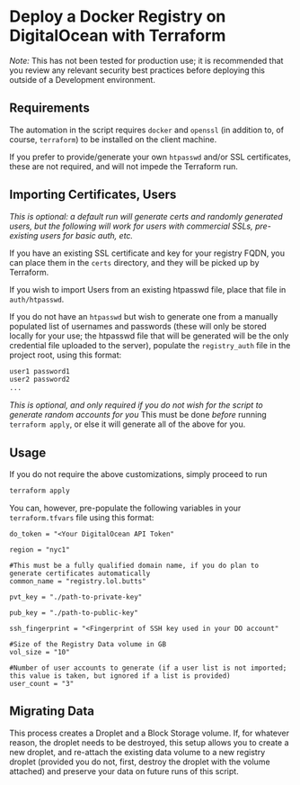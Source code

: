 Deploy a Docker Registry on DigitalOcean with Terraform
=======================================================

*Note:* This has not been tested for production use; it is recommended that you review any relevant security best practices before deploying this outside of a Development
environment.

Requirements
------------

The automation in the script requires `docker` and `openssl` (in addition to, of course, `terraform`) to be installed on the client machine.

If you prefer to provide/generate your own `htpasswd` and/or SSL certificates, these are not required, and will not impede the Terraform run.

Importing Certificates, Users
-----------------------------

*This is optional: a default run will generate certs and randomly generated users, but the following will work for users with commercial SSLs, pre-existing users for basic auth, etc.*

If you have an existing SSL certificate and key for your registry FQDN, you can place them in the `certs` directory, and they will be picked up by Terraform.

If you wish to import Users from an existing htpasswd file, place that file in `auth/htpasswd`.

If you do not have an `htpasswd` but wish to generate one from a manually populated list of usernames and passwords (these will only be stored locally for your use; the htpasswd file that will
be generated will be the only credential file uploaded to the server), populate the `registry_auth` file in the project root, using this format:

```bash
user1 password1
user2 password2
...
```

*This is optional, and only required if you do not wish for the script to generate random accounts for you* This must be done *before* running `terraform apply`, or else it will generate
all of the above for you.

Usage
-----

If you do not require the above customizations, simply proceed to run

```bash
terraform apply
```

You can, however, pre-populate the following variables in your `terraform.tfvars` file using this format:

```
do_token = "<Your DigitalOcean API Token"

region = "nyc1"

#This must be a fully qualified domain name, if you do plan to generate certificates automatically
common_name = "registry.lol.butts"

pvt_key = "./path-to-private-key"

pub_key = "./path-to-public-key"

ssh_fingerprint = "<Fingerprint of SSH key used in your DO account"

#Size of the Registry Data volume in GB
vol_size = "10"

#Number of user accounts to generate (if a user list is not imported; this value is taken, but ignored if a list is provided)
user_count = "3"
```

Migrating Data
---------------

This process creates a Droplet and a Block Storage volume. If, for whatever reason, the droplet needs to be destroyed, this setup allows you to create a new droplet, and re-attach the
existing data volume to a new registry droplet (provided you do not, first, destroy the droplet with the volume attached) and preserve your data on future runs of this script.
